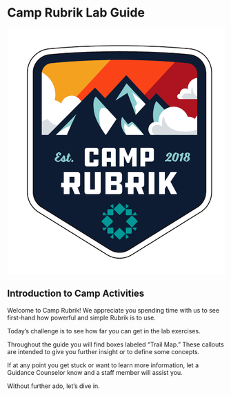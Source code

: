 # Camp Rubrik Lab Guide

![](.gitbook/assets/image1.png)

## Introduction to Camp Activities

Welcome to Camp Rubrik! We appreciate you spending time with us to see first-hand how powerful and simple Rubrik is to use. 

Today’s challenge is to see how far you can get in the lab exercises.

Throughout the guide you will find boxes labeled “Trail Map.” These callouts are intended to give you further insight or to define some concepts.

If at any point you get stuck or want to learn more information, let a Guidance Counselor know and a staff member will assist you.

Without further ado, let’s dive in.


